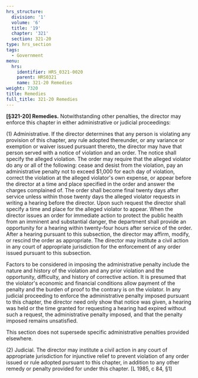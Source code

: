 ```yaml
---
hrs_structure:
  division: '1'
  volume: '6'
  title: '19'
  chapter: '321'
  section: 321-20
type: hrs_section
tags:
  - Government
menu:
  hrs:
    identifier: HRS_0321-0020
    parent: HRS0321
    name: 321-20 Remedies
weight: 7320
title: Remedies
full_title: 321-20 Remedies
---
```

**[§321-20] Remedies.** Notwithstanding other penalties, the director may enforce this chapter in either administrative or judicial proceedings:

(1) Administrative. If the director determines that any person is violating any provision of this chapter, any rule adopted thereunder, or any variance or exemption or waiver issued pursuant thereto, the director may have that person served with a notice of violation and an order. The notice shall specify the alleged violation. The order may require that the alleged violator do any or all of the following: cease and desist from the violation, pay an administrative penalty not to exceed $1,000 for each day of violation, correct the violation at the alleged violator's own expense, or appear before the director at a time and place specified in the order and answer the charges complained of. The order shall become final twenty days after service unless within those twenty days the alleged violator requests in writing a hearing before the director. Upon such request the director shall specify a time and place for the alleged violator to appear. When the director issues an order for immediate action to protect the public health from an imminent and substantial danger, the department shall provide an opportunity for a hearing within twenty-four hours after service of the order. After a hearing pursuant to this subsection, the director may affirm, modify, or rescind the order as appropriate. The director may institute a civil action in any court of appropriate jurisdiction for the enforcement of any order issued pursuant to this subsection.

Factors to be considered in imposing the administrative penalty include the nature and history of the violation and any prior violation and the opportunity, difficulty, and history of corrective action. It is presumed that the violator's economic and financial conditions allow payment of the penalty and the burden of proof to the contrary is on the violator. In any judicial proceeding to enforce the administrative penalty imposed pursuant to this chapter, the director need only show that notice was given, a hearing was held or the time granted for requesting a hearing had expired without such a request, the administrative penalty imposed, and that the penalty imposed remains unsatisfied.

This section does not supersede specific administrative penalties provided elsewhere.

(2) Judicial. The director may institute a civil action in any court of appropriate jurisdiction for injunctive relief to prevent violation of any order issued or rule adopted pursuant to this chapter, in addition to any other remedy or penalty provided for under this chapter. [L 1985, c 84, §1]